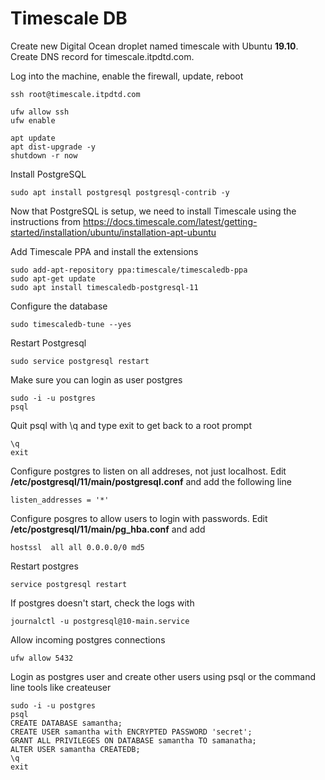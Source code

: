 # Timescale DB

Create new Digital Ocean droplet named timescale with Ubuntu **19.10**. Create DNS record for timescale.itpdtd.com.

Log into the machine, enable the firewall, update, reboot

    ssh root@timescale.itpdtd.com

    ufw allow ssh
    ufw enable

    apt update
    apt dist-upgrade -y
    shutdown -r now

Install PostgreSQL

    sudo apt install postgresql postgresql-contrib -y
    
Now that PostgreSQL is setup, we need to install Timescale using the instructions from https://docs.timescale.com/latest/getting-started/installation/ubuntu/installation-apt-ubuntu

Add Timescale PPA and install the extensions

    sudo add-apt-repository ppa:timescale/timescaledb-ppa
    sudo apt-get update
    sudo apt install timescaledb-postgresql-11

Configure the database

    sudo timescaledb-tune --yes
    
Restart Postgresql

    sudo service postgresql restart
    
Make sure you can login as user postgres

    sudo -i -u postgres
    psql
    
Quit psql with \q and type exit to get back to a root prompt
  
    \q
    exit
    
Configure postgres to listen on all addreses, not just localhost. Edit **/etc/postgresql/11/main/postgresql.conf** and add the following line

    listen_addresses = '*'

Configure posgres to allow users to login with passwords. Edit **/etc/postgresql/11/main/pg_hba.conf** and add

    hostssl  all all 0.0.0.0/0 md5
  
Restart postgres

    service postgresql restart
  
If postgres doesn't start, check the logs with 

    journalctl -u postgresql@10-main.service
  
Allow incoming postgres connections

    ufw allow 5432

Login as postgres user and create other users using psql or the command line tools like createuser

    sudo -i -u postgres
    psql
    CREATE DATABASE samantha;
    CREATE USER samantha with ENCRYPTED PASSWORD 'secret';
    GRANT ALL PRIVILEGES ON DATABASE samantha TO samanatha;
    ALTER USER samantha CREATEDB;
    \q
    exit
    